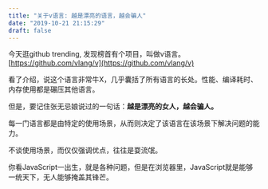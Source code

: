 ```yaml
---
title: "关于v语言: 越是漂亮的语言，越会骗人"
date: "2019-10-21 21:15:29"
draft: false
---
```

今天逛github trending, 发现榜首有个项目，叫做v语言。[https://github.com/vlang/v](https://github.com/vlang/v)

看了介绍，说这个语言非常牛X，几乎囊括了所有语言的长处。性能、编译耗时、内存使用都是碾压其他语言。

但是，要记住张无忌娘说过的一句话：**越是漂亮的女人，越会骗人。**

每一门语言都是由特定的使用场景，从而则决定了该语言在该场景下解决问题的能力。

不谈使用场景，而仅仅强调优点，往往是耍流氓。

你看JavaScript一出生，就是各种问题，但是在浏览器里，JavaScript就是能够一统天下，无人能够掩盖其锋芒。



